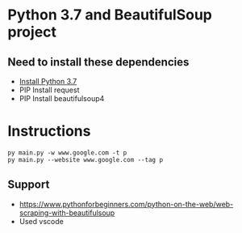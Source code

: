 # Python 3.7 and BeautifulSoup project

## Need to install these dependencies
- [Install Python 3.7](https://www.python.org/downloads/windows/)
- PIP Install request
- PIP Install beautifulsoup4


# Instructions
    py main.py -w www.google.com -t p
    py main.py --website www.google.com --tag p

## Support
- https://www.pythonforbeginners.com/python-on-the-web/web-scraping-with-beautifulsoup
- Used vscode
